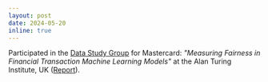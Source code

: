 ```yaml
---
layout: post
date: 2024-05-20
inline: true
---
```

Participated in the [Data Study Group](https://www.turing.ac.uk/events/data-study-group-may-2024) for Mastercard: *"Measuring Fairness in Financial Transaction Machine Learning Models"* at the Alan Turing Institute, UK ([Report](https://www.turing.ac.uk/sites/default/files/2024-12/turing_dsg_report_may_2024_mastercard_final_publish_opt.pdf)). 